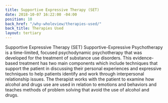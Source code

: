 ```yaml
---
title: Supportive Expressive Therapy (SET)
date: 2018-10-07 16:22:00 -04:00
position: 10
back_href: "/why-wholeview/therapies-used/"
back_title: Therapies Used
layout: tertiary
---
```


Supportive Expressive Therapy (SET) Supportive-Expressive Psychotherapy is a time-limited, focused psychodynamic psychotherapy that was developed for the treatment of substance use disorders. This evidence-based treatment has two main components which include techniques that support the patient in discussing their personal experiences and expressive techniques to help patients identify and work through interpersonal relationship issues. The therapist works with the patient to examine how alcohol and drugs use are used in relation to emotions and behaviors and teaches methods of problem solving that avoid the use of alcohol and drugs.
